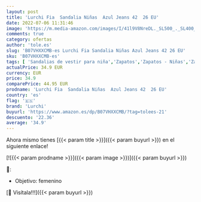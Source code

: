 ```yaml
---
layout: post
title: 'Lurchi Fia  Sandalia Niñas  Azul Jeans 42  26 EU'
date: 2022-07-06 11:31:46
image: 'https://m.media-amazon.com/images/I/41l9V8NreDL._SL500_._SL400_.jpg'
comments: true
category: ofertas
author: 'tole.es'
slug: 'B07VHXXCMB-es Lurchi Fia Sandalia Niñas Azul Jeans 42 26 EU'
sku: 'B07VHXXCMB-es'
tags: [ 'Sandalias de vestir para niña','Zapatos','Zapatos - Niñas','Zapatos y complementos','lurchi','sandalia','🇪🇸', ]
actualPrice: 34.9 EUR
currency: EUR
price: 34.9
comparePrice: 44.95 EUR
prodname: 'Lurchi Fia  Sandalia Niñas  Azul Jeans 42  26 EU'
country: 'es'
flag: '🇪🇸'
brand: 'Lurchi'
buyurl: 'https://www.amazon.es/dp/B07VHXXCMB/?tag=tolees-21'
descuento: '22.36'
average: '34.9'
---
```


Ahora mismo tienes [{{< param title >}}]({{< param buyurl >}}) en el siguiente enlace!

[![{{< param prodname >}}]({{< param image >}})]({{< param buyurl >}})

🔎:

- Objetivo: femenino

[🛒 Visítala!!!]({{< param buyurl >}})
